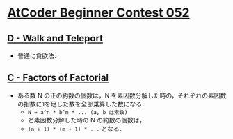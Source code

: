 # [AtCoder Beginner Contest 052](https://atcoder.jp/contests/abc052)

## [D - Walk and Teleport](https://atcoder.jp/contests/abc052/tasks/arc067_b)
- 普通に貪欲法．

## [C - Factors of Factorial](https://atcoder.jp/contests/abc052/tasks/arc067_a)
- ある数 N の正の約数の個数は，N を素因数分解した時の，それぞれの素因数の指数に1を足した数を全部乗算した数になる．
	- `N = a^n * b^m * ... (a, b は素数)`
	- と素因数分解した時の N の約数の個数は，
	- `(n + 1) * (m + 1) * ...` となる．
